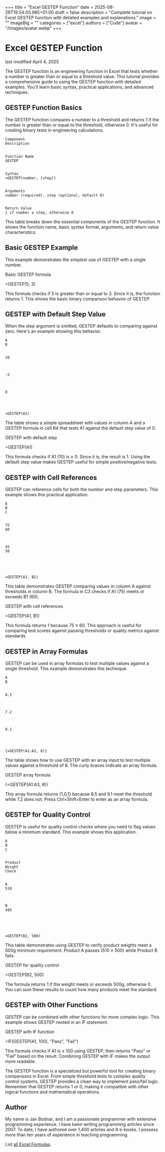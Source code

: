 +++
title = "Excel GESTEP Function"
date = 2025-08-29T19:54:05.985+01:00
draft = false
description = "Complete tutorial on Excel GESTEP function with detailed examples and explanations."
image = ""
imageBig = ""
categories = ["excel"]
authors = ["Cude"]
avatar = "/images/avatar.webp"
+++

# Excel GESTEP Function

last modified April 4, 2025

The GESTEP function is an engineering function in Excel that 
tests whether a number is greater than or equal to a threshold value. 
This tutorial provides a comprehensive guide to using the GESTEP 
function with detailed examples. You'll learn basic syntax, practical 
applications, and advanced techniques.

## GESTEP Function Basics

The GESTEP function compares a number to a threshold and returns 
1 if the number is greater than or equal to the threshold, otherwise 0. 
It's useful for creating binary tests in engineering calculations.

  
    Component
    Description
  
  
    Function Name
    GESTEP
  
  
    Syntax
    =GESTEP(number, [step])
  
  
    Arguments
    number (required), step (optional, default 0)
  
  
    Return Value
    1 if number ≥ step, otherwise 0
  

This table breaks down the essential components of the GESTEP
function. It shows the function name, basic syntax format, arguments, and
return value characteristics.

## Basic GESTEP Example

This example demonstrates the simplest use of GESTEP with a single number.

Basic GESTEP formula
  

=GESTEP(5, 3)

This formula checks if 5 is greater than or equal to 3. Since it is, the 
function returns 1. This shows the basic binary comparison behavior of GESTEP.

## GESTEP with Default Step Value

When the step argument is omitted, GESTEP defaults to comparing against zero. 
Here's an example showing this behavior.

  
    A
    B
  
  
    10
    
  
  
    -5
    
  
  
    0
    
  
  
    
    =GESTEP(A1)
  

The table shows a simple spreadsheet with values in column A and a
GESTEP formula in cell B4 that tests A1 against the default step 
value of 0.

GESTEP with default step
  

=GESTEP(A1)

This formula checks if A1 (10) is ≥ 0. Since it is, the result is 1. 
Using the default step value makes GESTEP useful for simple positive/negative 
tests.

## GESTEP with Cell References

GESTEP can reference cells for both the number and step parameters. This 
example shows this practical application.

  
    A
    B
    C
  
  
    75
    60
    
  
  
    45
    50
    
  
  
    
    
    =GESTEP(A1, B1)
  

This table demonstrates GESTEP comparing values in column A against thresholds 
in column B. The formula in C3 checks if A1 (75) meets or exceeds B1 (60).

GESTEP with cell references
  

=GESTEP(A1, B1)

This formula returns 1 because 75 ≥ 60. This approach is useful for comparing 
test scores against passing thresholds or quality metrics against standards.

## GESTEP in Array Formulas

GESTEP can be used in array formulas to test multiple values against a single 
threshold. This example demonstrates this technique.

  
    A
    B
  
  
    8.5
    
  
  
    7.2
    
  
  
    9.1
    
  
  
    
    {=GESTEP(A1:A3, 8)}
  

The table shows how to use GESTEP with an array input to test multiple values 
against a threshold of 8. The curly braces indicate an array formula.

GESTEP array formula
  

{=GESTEP(A1:A3, 8)}

This array formula returns {1,0,1} because 8.5 and 9.1 meet the threshold 
while 7.2 does not. Press Ctrl+Shift+Enter to enter as an array formula.

## GESTEP for Quality Control

GESTEP is useful for quality control checks where you need to flag values 
below a minimum standard. This example shows this application.

  
    A
    B
    C
  
  
    Product
    Weight
    Check
  
  
    A
    510
    
  
  
    B
    495
    
  
  
    
    
    =GESTEP(B2, 500)
  

This table demonstrates using GESTEP to verify product weights meet a 500g 
minimum requirement. Product A passes (510 ≥ 500) while Product B fails.

GESTEP for quality control
  

=GESTEP(B2, 500)

The formula returns 1 if the weight meets or exceeds 500g, otherwise 0. 
You can sum these results to count how many products meet the standard.

## GESTEP with Other Functions

GESTEP can be combined with other functions for more complex logic. This 
example shows GESTEP nested in an IF statement.

GESTEP with IF function
  

=IF(GESTEP(A1, 100), "Pass", "Fail")

This formula checks if A1 is ≥ 100 using GESTEP, then returns "Pass" or "Fail" 
based on the result. Combining GESTEP with IF makes the output more readable.

The GESTEP function is a specialized but powerful tool for 
creating binary comparisons in Excel. From simple threshold tests to complex 
quality control systems, GESTEP provides a clean way to implement pass/fail 
logic. Remember that GESTEP returns 1 or 0, making it compatible with other 
logical functions and mathematical operations.

## Author

My name is Jan Bodnar, and I am a passionate programmer with extensive
programming experience. I have been writing programming articles since 2007.
To date, I have authored over 1,400 articles and 8 e-books. I possess more
than ten years of experience in teaching programming.

List [all Excel Formulas](/all/#excel).